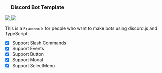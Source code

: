 ### <img src="https://www.svgrepo.com/show/353655/discord-icon.svg" width="15"> Discord Bot Template

<div>
    <a id="TypeScript" href="https://typescriptlang.org/">
        <img src="https://img.shields.io/badge/Language-TypeScript-3178C6?logo=TypeScript&logoColor=white" />
    </a>
    <a id="DiscordJS" href="https://discord.js.org/">
        <img src="https://img.shields.io/badge/Library-DiscordJS-5865F2?logo=discord&logoColor=white" />
    </a>
</div>

<p>This is a <code>Framework</code> for people who want to make bots using discord.js and TypeScript</p>

-   [x] Support Slash Commands
-   [x] Support Events
-   [x] Support Button
-   [x] Support Modal
-   [x] Support SelectMenu

